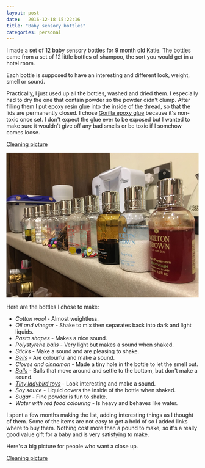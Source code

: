 ```yaml
---
layout: post
date:   2016-12-18 15:22:16
title: "Baby sensory bottles"
categories: personal
---
```


I made a set of 12 baby sensory bottles for 9 month old Katie. The bottles came from a set of 12 little bottles of shampoo, the sort you would get in a hotel room.

Each bottle is supposed to have an interesting and different look, weight, smell or sound.

Practically, I just used up all the bottles, washed and dried them. I especially had to dry the one that contain powder so the powder didn't clump. After filling them I put epoxy resin glue into the inside of the thread, so that the lids are permanently closed. I chose [Gorilla epoxy glue](https://www.amazon.co.uk/Gorilla-Glue-6044001-25ml-Epoxy/dp/B009NQQJFC) because it's non-toxic once set. I don't expect the glue ever to be exposed but I wanted to make sure it wouldn't give off any bad smells or be toxic if I somehow comes loose.

<a href="/resources/sensory/cleaning.jpg" data-lightbox="cleaning">Cleaning picture</a><br/>

![Side view](/resources/sensory/side.jpg)

Here are the bottles I chose to make:

- *Cotton wool* - Almost weightless.
- *Oil and vinegar* - Shake to mix then separates back into dark and light liquids.
- *Pasta shapes* - Makes a nice sound.
- *Polystyrene balls* - Very light but makes a sound when shaked.
- *Sticks* - Make a sound and are pleasing to shake.
- *[Bells](https://www.aliexpress.com/item/Hot-Sale-50Pcs-lot-Colorful-Iron-Loose-Beads-Small-Jingle-Bells-Christmas-Decoration-Pendants-DIY-Crafts/32726160762.html?spm=2114.13010608.0.0.AW6Zhl)* - Are colourful and make a sound.
- *Cloves and cinnamon* - Made a tiny hole in the bottle to let the smell out.
- *[Balls](https://www.aliexpress.com/item/50pcs-10-12mm-Pearl-Shaped-Soft-Crystal-Soil-Grow-Magic-Jelly-Ball-Hydrogel-Water-Beads-Plant/32726644313.html?spm=2114.13010608.0.0.AW6Zhl)* - Balls that move around and settle to the bottom, but don't make a sound.
- *[Tiny ladybird toys](https://www.aliexpress.com/item/6-piece-More-meat-micro-landscape-ornaments-accessories-ornaments-ornaments-wood-crafts-Ladybird-Beetle-Coccinella/32658864790.html?spm=2114.13010608.0.0.bhFNRE)* - Look interesting and make a sound.
- *Soy sauce* - Liquid covers the inside of the bottle when shaked.
- *Sugar* - Fine powder is fun to shake.
- *Water with red food colouring* - Is heavy and behaves like water.

I spent a few months making the list, adding interesting things as I thought of them. Some of the items are not easy to get a hold of so I added links where to buy them. Nothing cost more than a pound to make, so it's a really good value gift for a baby and is very satisfying to make.

Here's a big picture for people who want a close up.

<a href="/resources/sensory/panorama.jpg" data-lightbox="cleaning">Cleaning picture</a><br/>
